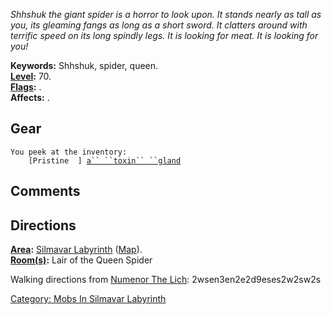 *Shhshuk the giant spider is a horror to look upon. It stands nearly as
tall as you, its gleaming fangs as long as a short sword. It clatters
around with terrific speed on its long spindly legs. It is looking for
meat. It is looking for you!*

**Keywords:** Shhshuk, spider, queen.  
**[Level](Level "wikilink"):** 70.  
**[Flags](:Category:_Mob_Types "wikilink"):** .  
**Affects:** .  

## Gear

`You peek at the inventory:`  
`    [Pristine  ] `[`a`` ``toxin`` ``gland`](Toxin_Gland "wikilink")

## Comments

## Directions

**[Area](:Category:_Areas "wikilink"):** [Silmavar
Labyrinth](:Category:_Silmavar_Labyrinth "wikilink")
([Map](Silmavar_Labyrinth_Map "wikilink")).  
**[Room(s)](:Category:_Rooms "wikilink"):** Lair of the Queen Spider

Walking directions from [Numenor The Lich](Numenor_The_Lich "wikilink"):
2wsen3en2e2d9eses2w2sw2s

[Category: Mobs In Silmavar
Labyrinth](Category:_Mobs_In_Silmavar_Labyrinth "wikilink")
